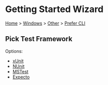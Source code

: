 # Getting Started Wizard

[Home](/docs/wiz/readme.md) > [Windows](Windows.md) > [Other](Windows_Other.md) > [Prefer CLI](Windows_Other_Cli.md)

## Pick Test Framework

Options:
 * [xUnit](result_Windows_Other_Cli_xUnit.md)
 * [NUnit](result_Windows_Other_Cli_NUnit.md)
 * [MSTest](result_Windows_Other_Cli_MSTest.md)
 * [Expecto](result_Windows_Other_Cli_Expecto.md)
